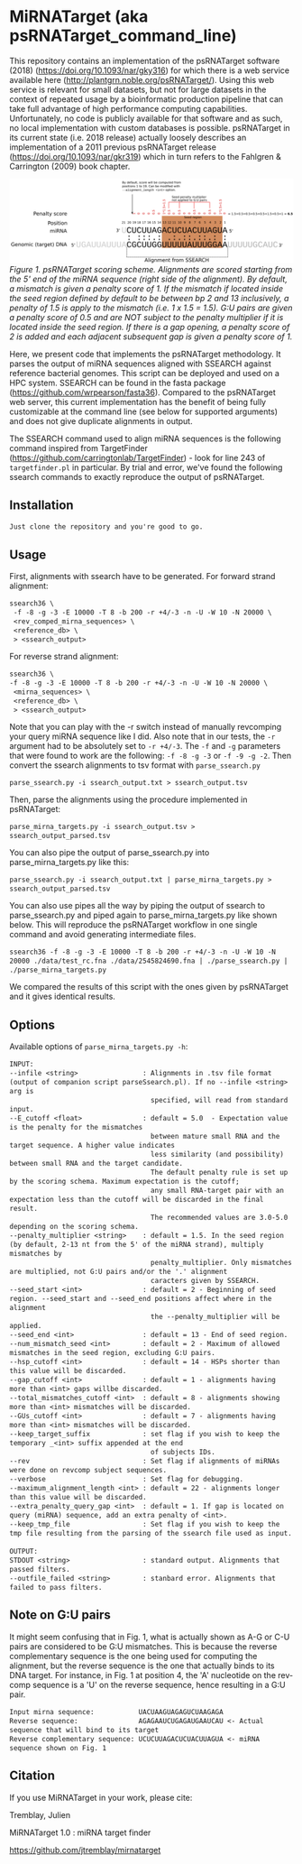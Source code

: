 # MiRNATarget (aka psRNATarget_command_line)

This repository contains an implementation of the psRNATarget software (2018) (https://doi.org/10.1093/nar/gky316) for which there is a web service available here (http://plantgrn.noble.org/psRNATarget/). Using this web service is relevant for small datasets, but not for large datasets in the context of repeated usage by a bioinformatic production pipeline that can take full advantage of high performance computing capabilities. Unfortunately, no code is publicly available for that software and as such, no local implementation with custom databases is possible. psRNATarget in its current state (i.e. 2018 release) actually loosely describes an implementation of a 2011 previous psRNATarget release (https://doi.org/10.1093/nar/gkr319) which in turn refers to the Fahlgren & Carrington (2009) book chapter.

![Figure 1](./mirnatarget_fig1.png)
*Figure 1. psRNATarget scoring scheme.
Alignments are scored starting from the 5' end of the miRNA sequence (right side of the alignment). By default, a mismatch is given a penalty score of 1. If the mismatch if located inside the seed region defined by default to be between bp 2 and 13 inclusively, a penalty of 1.5 is apply to the mismatch (i.e. 1 x 1.5 = 1.5). G:U pairs are given a penalty score of 0.5 and are NOT subject to the penalty multiplier if it is located inside the seed region. If there is a gap opening, a penalty score of 2 is added and each adjacent subsequent gap is given a penalty score of 1.*

Here, we present code that implements the psRNATarget methodology. It parses the output of miRNA sequences aligned with SSEARCH against reference bacterial genomes. This script can be deployed and used on a HPC system. SSEARCH can be found in the fasta package (https://github.com/wrpearson/fasta36). Compared to the psRNATarget web server, this current implementation has the benefit of being fully customizable at the command line (see below for supported arguments) and does not give duplicate alignments in output.

The SSEARCH command used to align miRNA sequences is the following command inspired from TargetFinder (https://github.com/carringtonlab/TargetFinder) - look for line 243 of ```targetfinder.pl``` in particular. By trial and error, we've found the following ssearch commands to exactly reproduce the output of psRNATarget.

## Installation
```
Just clone the repository and you're good to go.
```

## Usage
First, alignments with ssearch have to be generated.
For forward strand alignment:
```
ssearch36 \
 -f -8 -g -3 -E 10000 -T 8 -b 200 -r +4/-3 -n -U -W 10 -N 20000 \
 <rev_comped_mirna_sequences> \
 <reference_db> \
 > <ssearch_output>
```

For reverse strand alignment:
```
ssearch36 \
-f -8 -g -3 -E 10000 -T 8 -b 200 -r +4/-3 -n -U -W 10 -N 20000 \
 <mirna_sequences> \
 <reference_db> \
 > <ssearch_output>
```
Note that you can play with the -r switch instead of manually revcomping your query miRNA sequence like I did. Also note that in our tests, the ```-r``` argument had to be absolutely set to ```-r +4/-3```. The ```-f``` and ```-g``` parameters that were found to work are the following:
```-f -8 -g -3``` or ```-f -9 -g -2```.
Then convert the ssearch alignments to tsv format with ```parse_ssearch.py```
```
parse_ssearch.py -i ssearch_output.txt > ssearch_output.tsv
```

Then, parse the alignments using the procedure implemented in psRNATarget:
```
parse_mirna_targets.py -i ssearch_output.tsv > ssearch_output_parsed.tsv
```
You can also pipe the output of parse_ssearch.py into parse_mirna_targets.py like this:
```
parse_ssearch.py -i ssearch_output.txt | parse_mirna_targets.py > ssearch_output_parsed.tsv
```
You can also use pipes all the way by piping the output of ssearch to parse_ssearch.py and piped again to parse_mirna_targets.py like shown below. This will reproduce the psRNATarget workflow in one single command and avoid generating intermediate files.
```
ssearch36 -f -8 -g -3 -E 10000 -T 8 -b 200 -r +4/-3 -n -U -W 10 -N 20000 ./data/test_rc.fna ./data/2545824690.fna | ./parse_ssearch.py | ./parse_mirna_targets.py

```

We compared the results of this script with the ones given by psRNATarget and it gives identical results. 

## Options
Available options of ```parse_mirna_targets.py -h```:
```
INPUT:
--infile <string>                : Alignments in .tsv file format (output of companion script parseSsearch.pl). If no --infile <string> arg is 
                                   specified, will read from standard input.
--E_cutoff <float>               : default = 5.0  - Expectation value is the penalty for the mismatches 
                                   between mature small RNA and the target sequence. A higher value indicates 
                                   less similarity (and possibility) between small RNA and the target candidate. 
                                   The default penalty rule is set up by the scoring schema. Maximum expectation is the cutoff; 
                                   any small RNA-target pair with an expectation less than the cutoff will be discarded in the final result. 
                                   The recommended values are 3.0-5.0 depending on the scoring schema. 
--penalty_multiplier <string>    : default = 1.5. In the seed region (by default, 2-13 nt from the 5' of the miRNA strand), multiply mismatches by 
                                   penalty_multiplier. Only mismatches are multiplied, not G:U pairs and/or the '.' alignment
                                   caracters given by SSEARCH.
--seed_start <int>               : default = 2 - Beginning of seed region. --seed_start and --seed_end positions affect where in the alignment 
                                   the --penalty_multiplier will be applied.
--seed_end <int>                 : default = 13 - End of seed region.
--num_mismatch_seed <int>        : default = 2 - Maximum of allowed mismatches in the seed region, excluding G:U pairs.
--hsp_cutoff <int>               : default = 14 - HSPs shorter than this value will be discarded.
--gap_cutoff <int>               : default = 1 - alignments having more than <int> gaps willbe discarded.
--total_mismatches_cutoff <int>  : default = 8 - alignments showing more than <int> mismatches will be discarded.
--GUs_cutoff <int>               : default = 7 - alignments having more than <int> mismatches will be discarded.
--keep_target_suffix             : set flag if you wish to keep the temporary _<int> suffix appended at the end
                                   of subjects IDs.
--rev                            : Set flag if alignments of miRNAs were done on revcomp subject sequences.
--verbose                        : Set flag for debugging.
--maximum_alignment_length <int> : default = 22 - alignments longer than this value will be discarded.
--extra_penalty_query_gap <int>  : default = 1. If gap is located on query (miRNA) sequence, add an extra penalty of <int>.
--keep_tmp_file                  : Set flag if you wish to keep the tmp file resulting from the parsing of the ssearch file used as input.

OUTPUT:
STDOUT <string>                  : standard output. Alignments that passed filters.
--outfile_failed <string>        : stanbard error. Alignments that failed to pass filters.

```
## Note on G:U pairs
It might seem confusing that in Fig. 1, what is actually shown as A-G or C-U pairs are considered to be G:U mismatches. This is because the reverse complementary sequence is the one being used for computing the alignment, but the reverse sequence is the one that actually binds to its DNA target. For instance, in Fig. 1 at position 4, the 'A' nucleotide on the rev-comp sequence is a 'U' on the reverse sequence, hence resulting in a G:U pair. 
```
Input mirna sequence:           UACUAAGUAGAGUCUAAGAGA
Reverse sequence:               AGAGAAUCUGAGAUGAAUCAU <- Actual sequence that will bind to its target
Reverse complementary sequence: UCUCUUAGACUCUACUUAGUA <- miRNA sequence shown on Fig. 1
```

## Citation
If you use MiRNATarget in your work, please cite:

Tremblay, Julien

MiRNATarget 1.0 : miRNA target finder

https://github.com/jtremblay/mirnatarget

